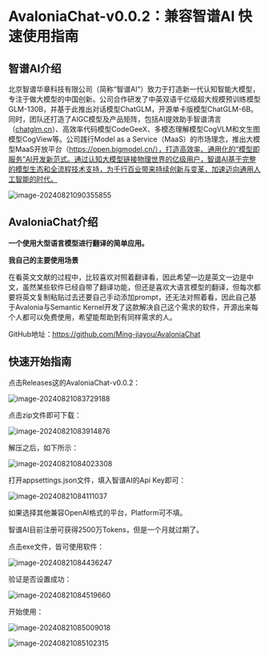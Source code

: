 # AvaloniaChat-v0.0.2：兼容智谱AI 快速使用指南

## 智谱AI介绍

北京智谱华章科技有限公司（简称“智谱AI”）致力于打造新一代认知智能大模型，专注于做大模型的中国创新。公司合作研发了中英双语千亿级超大规模预训练模型GLM-130B，并基于此推出对话模型ChatGLM，开源单卡版模型ChatGLM-6B。同时，团队还打造了AIGC模型及产品矩阵，包括AI提效助手智谱清言（[chatglm.cn](https://chatglm.cn/)）、高效率代码模型CodeGeeX、多模态理解模型CogVLM和文生图模型CogView等。公司践行Model as a Service（MaaS）的市场理念，推出大模型MaaS开放平台（https://open.bigmodel.cn/），打造高效率、通用化的“模型即服务”AI开发新范式。通过认知大模型链接物理世界的亿级用户，智谱AI基于完整的模型生态和全流程技术支持，为千行百业带来持续创新与变革，加速迈向通用人工智能的时代。

![image-20240821090355855](https://mingupupup.oss-cn-wuhan-lr.aliyuncs.com/imgs/image-20240821090355855.png)

## AvaloniaChat介绍

**一个使用大型语言模型进行翻译的简单应用。**

**我自己的主要使用场景**

在看英文文献的过程中，比较喜欢对照着翻译看，因此希望一边是英文一边是中文，虽然某些软件已经自带了翻译功能，但还是喜欢大语言模型的翻译，但每次都要将英文复制粘贴过去还要自己手动添加prompt，还无法对照着看，因此自己基于Avalonia与Semantic Kernel开发了这款解决自己这个需求的软件，开源出来每个人都可以免费使用，希望能帮助到有同样需求的人。

GitHub地址：https://github.com/Ming-jiayou/AvaloniaChat

## 快速开始指南

点击Releases这的AvaloniaChat-v0.0.2：

![image-20240821083729188](https://mingupupup.oss-cn-wuhan-lr.aliyuncs.com/imgs/image-20240821083729188.png)

点击zip文件即可下载：

![image-20240821083914876](https://mingupupup.oss-cn-wuhan-lr.aliyuncs.com/imgs/image-20240821083914876.png)

解压之后，如下所示：

![image-20240821084023308](https://mingupupup.oss-cn-wuhan-lr.aliyuncs.com/imgs/image-20240821084023308.png)

打开appsettings.json文件，填入智谱AI的Api Key即可：

![image-20240821084111037](https://mingupupup.oss-cn-wuhan-lr.aliyuncs.com/imgs/image-20240821084111037.png)

如果选择其他兼容OpenAI格式的平台，Platform可不填。

智谱AI目前注册可获得2500万Tokens，但是一个月就过期了。

点击exe文件，皆可使用软件：

![image-20240821084436247](https://mingupupup.oss-cn-wuhan-lr.aliyuncs.com/imgs/image-20240821084436247.png)

验证是否设置成功：

![image-20240821084519660](https://mingupupup.oss-cn-wuhan-lr.aliyuncs.com/imgs/image-20240821084519660.png)

开始使用：

![image-20240821085009018](https://mingupupup.oss-cn-wuhan-lr.aliyuncs.com/imgs/image-20240821085009018.png)

![image-20240821085102315](https://mingupupup.oss-cn-wuhan-lr.aliyuncs.com/imgs/image-20240821085102315.png)